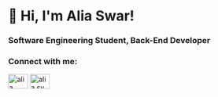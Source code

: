 <h1 >
 👋 Hi, I'm Alia Swar!
</h1>
<h3>
 Software Engineering Student, Back-End Developer 
</h3>




<h3 align="left">Connect with me:</h3>
<p align="left">
<a href="https://www.linkedin.com/in/alya-sewar-5bb117199/" target="blank"><img align="center" src="https://raw.githubusercontent.com/rahuldkjain/github-profile-readme-generator/master/src/images/icons/Social/linked-in-alt.svg" alt="alia swar" height="30" width="40" /></a>
 <a href="https://twitter.com/Aliaswar2000?t=ZllMLTzUiNDdX9raLJqVbg&s=09" target="blank"><img align="center" src="https://raw.githubusercontent.com/rahuldkjain/github-profile-readme-generator/master/src/images/icons/Social/twitter.svg" alt="alia sy" height="30" width="40" /></a>
</p>


